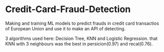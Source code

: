 # Credit-Card-Fraud-Detection
Making and training ML models to predict frauds in credit card transactios of European Union and use it to make an API of detecting.

3 algorithms used here: Decision Tree, KNN and Logistic Regression. that KNN with 3 neighbours was the best in persicion(0.97) and recal(0.76).
